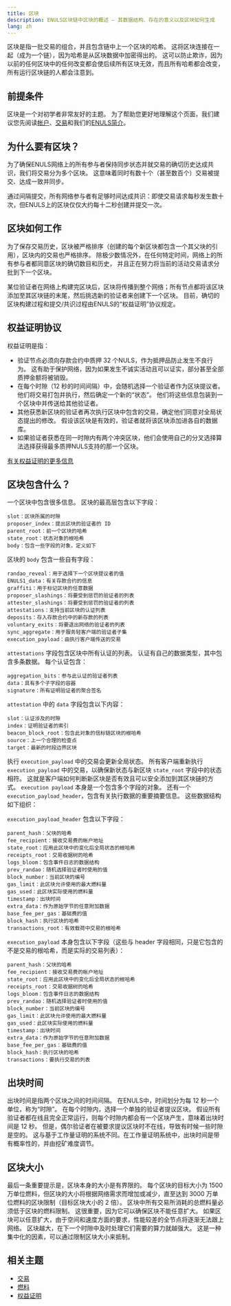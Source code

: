 ```yaml
---
title: 区块
description: ENULS区块链中区块的概述 – 其数据结构、存在的意义以及区块如何生成
lang: zh
---
```


区块是指一批交易的组合，并且包含链中上一个区块的哈希。 这将区块连接在一起（成为一个链），因为哈希是从区块数据中加密得出的。 这可以防止欺诈，因为以前的任何区块中的任何改变都会使后续所有区块无效，而且所有哈希都会改变，所有运行区块链的人都会注意到。

## 前提条件  

区块是一个对初学者非常友好的主题。 为了帮助您更好地理解这个页面，我们建议您先阅读[帐户](../accounts/)、[交易](../transactions/)和我们的[ENULS简介](../)。

## 为什么要有区块？  

为了确保ENULS网络上的所有参与者保持同步状态并就交易的确切历史达成共识，我们将交易分为多个区块。 这意味着同时有数十个（甚至数百个）交易被提交、达成一致并同步。

通过间隔提交，所有网络参与者有足够时间达成共识：即使交易请求每秒发生数十次，但ENULS上的区块仅仅大约每十二秒创建并提交一次。

## 区块如何工作  

为了保存交易历史，区块被严格排序（创建的每个新区块都包含一个其父块的引用），区块内的交易也严格排序。 除极少数情况外，在任何特定时间，网络上的所有参与者都同意区块的确切数目和历史， 并且正在努力将当前的活动交易请求分批到下一个区块。

某位验证者在网络上构建完区块后，区块将传播到整个网络；所有节点都将该区块添加至其区块链的末尾，然后挑选新的验证者来创建下一个区块。 目前，确切的区块构建过程和提交/共识过程由ENULS的“权益证明”协议规定。

## 权益证明协议  

权益证明是指：

- 验证节点必须向存款合约中质押 32 个NULS，作为抵押品防止发生不良行为。 这有助于保护网络，因为如果发生不诚实活动且可以证实，部分甚至全部质押金额将被销毁。
- 在每个时隙（12 秒的时间间隔）中，会随机选择一个验证者作为区块提议者。 他们将交易打包并执行，然后确定一个新的“状态”。 他们将这些信息包装到一个区块中并传送给其他验证者。
- 其他获悉新区块的验证者再次执行区块中包含的交易，确定他们同意对全局状态提出的修改。 假设该区块是有效的，验证者就将该区块添加进各自的数据库。
- 如果验证者获悉在同一时隙内有两个冲突区块，他们会使用自己的分叉选择算法选择获得最多质押NULS支持的那一个区块。

[有关权益证明的更多信息](../pos)

## 区块包含什么？  

一个区块中包含很多信息。 区块的最高层包含以下字段：

```
slot：区块所属的时隙
proposer_index：提出区块的验证者的 ID
parent_root：前一个区块的哈希
state_root：状态对象的根哈希
body：包含一些字段的对象，定义如下
```

区块的 `body` 包含一些自有字段：

```
randao_reveal：用于选择下一个区块提议者的值
ENULS1_data：有关存款合约的信息
graffiti：用于标记区块的任意数据
proposer_slashings：将要受到惩罚的验证者的列表
attester_slashings：将要受到惩罚的验证者的列表
attestations：支持当前区块的认证列表
deposits：存入存款合约中的新存款的列表
voluntary_exits：将要退出网络的验证者的列表
sync_aggregate：用于服务轻客户端的验证者子集
execution_payload：由执行客户端传送的交易
```

`attestations` 字段包含区块中所有认证的列表。 认证有自己的数据类型，其中包含多条数据。 每个认证包含：

```
aggregation_bits：参与此认证的验证者列表
data：具有多个子字段的容器
signature：所有证明验证者的聚合签名
```

`attestation` 中的 `data` 字段包含以下内容：

```
slot：认证涉及的时隙
index：证明验证者的索引
beacon_block_root：包含此对象的信标链区块的根哈希
source：上一个合理的检查点
target：最新的时段边界区块
```

执行 `execution_payload` 中的交易会更新全局状态。 所有客户端重新执行 `execution_payload` 中的交易，以确保新状态与新区块 `state_root` 字段中的状态相符。 这就是客户端如何判断新区块是否有效且可以安全添加到其区块链的方式。 `execution payload` 本身是一个包含多个字段的对象。 还有一个 `execution_payload_header`，包含有关执行数据的重要摘要信息。 这些数据结构如下组织：

`execution_payload_header` 包含以下字段：

```
parent_hash：父块的哈希
fee_recipient：接收交易费的帐户地址
state_root：应用此区块中的变化后全局状态的根哈希
receipts_root：交易收据树的哈希
logs_bloom：包含事件日志的数据结构
prev_randao：随机选择验证者时使用的值
block_number：当前区块的编号
gas_limit：此区块允许使用的最大燃料量
gas_used：此区块实际使用的燃料量
timestamp：出块时间
extra_data：作为原始字节的任意附加数据
base_fee_per_gas：基础费的值
block_hash：执行区块的哈希
transactions_root：有效载荷中交易的根哈希
```

`execution_payload` 本身包含以下字段（这些与 header 字段相同，只是它包含的不是交易的根哈希，而是实际的交易列表）：

```
parent_hash：父块的哈希
fee_recipient：接收交易费的帐户地址
state_root：应用此区块中的变化后全局状态的根哈希
receipts_root：交易收据树的哈希
logs_bloom：包含事件日志的数据结构
prev_randao：随机选择验证者时使用的值
block_number：当前区块的编号
gas_limit：此区块允许使用的最大燃料量
gas_used：此区块实际使用的燃料量
timestamp：出块时间
extra_data：作为原始字节的任意附加数据
base_fee_per_gas：基础费的值
block_hash：执行区块的哈希
transactions：要执行交易的列表
```

## 出块时间  

出块时间是指两个区块之间的时间间隔。 在ENULS中，时间划分为每 12 秒一个单位，称为“时隙”。 在每个时隙内，选择一个单独的验证者提议区块。 假设所有验证者都在线且完全正常运行，则每个时隙内都会有一个区块产生，意味着出块时间是 12 秒。 但是，偶尔验证者在被要求提议区块时不在线，导致有时候一些时隙是空的。 这与基于工作量证明的系统不同。在工作量证明系统中，出块时间是带有概率性的，并由挖矿难度调节。

## 区块大小  

最后一条重要提示是，区块本身的大小是有界限的。 每个区块的目标大小为 1500 万单位燃料，但区块的大小将根据网络需求而增加或减少，直至达到 3000 万单位燃料的区块限制（目标区块大小的 2 倍）。 区块中所有交易所消耗的总燃料量必须低于区块的燃料限制。 这很重要，因为它可以确保区块不能任意扩大。 如果区块可以任意扩大，由于空间和速度方面的要求，性能较差的全节点将逐渐无法跟上网络。 区块越大，在下一个时隙中及时处理它们需要的算力就越强大。 这是一种集中化的因素，可以通过限制区块大小来抵制。


## 相关主题  

- [交易](../transactions/)
- [燃料](../gas/)
- [权益证明](../pos)
